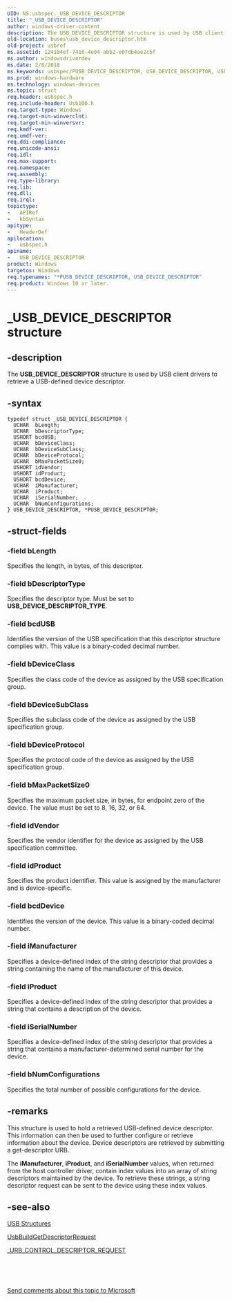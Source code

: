 ```yaml
---
UID: NS:usbspec._USB_DEVICE_DESCRIPTOR
title: "_USB_DEVICE_DESCRIPTOR"
author: windows-driver-content
description: The USB_DEVICE_DESCRIPTOR structure is used by USB client drivers to retrieve a USB-defined device descriptor.
old-location: buses\usb_device_descriptor.htm
old-project: usbref
ms.assetid: 124184ef-7410-4e04-abb2-e07db4ae2cbf
ms.author: windowsdriverdev
ms.date: 2/8/2018
ms.keywords: usbspec/PUSB_DEVICE_DESCRIPTOR, USB_DEVICE_DESCRIPTOR, USB_DEVICE_DESCRIPTOR structure [Buses], usbstrct_40e68471-a1e1-4e2e-8bea-77c8f7085589.xml, buses.usb_device_descriptor, PUSB_DEVICE_DESCRIPTOR, usbspec/USB_DEVICE_DESCRIPTOR, *PUSB_DEVICE_DESCRIPTOR, _USB_DEVICE_DESCRIPTOR, PUSB_DEVICE_DESCRIPTOR structure pointer [Buses]
ms.prod: windows-hardware
ms.technology: windows-devices
ms.topic: struct
req.header: usbspec.h
req.include-header: Usb100.h
req.target-type: Windows
req.target-min-winverclnt: 
req.target-min-winversvr: 
req.kmdf-ver: 
req.umdf-ver: 
req.ddi-compliance: 
req.unicode-ansi: 
req.idl: 
req.max-support: 
req.namespace: 
req.assembly: 
req.type-library: 
req.lib: 
req.dll: 
req.irql: 
topictype:
-	APIRef
-	kbSyntax
apitype:
-	HeaderDef
apilocation:
-	usbspec.h
apiname:
-	USB_DEVICE_DESCRIPTOR
product: Windows
targetos: Windows
req.typenames: "*PUSB_DEVICE_DESCRIPTOR, USB_DEVICE_DESCRIPTOR"
req.product: Windows 10 or later.
---
```


# _USB_DEVICE_DESCRIPTOR structure


## -description


The <b>USB_DEVICE_DESCRIPTOR</b> structure is used by USB client drivers to retrieve a USB-defined device descriptor.


## -syntax


````
typedef struct _USB_DEVICE_DESCRIPTOR {
  UCHAR  bLength;
  UCHAR  bDescriptorType;
  USHORT bcdUSB;
  UCHAR  bDeviceClass;
  UCHAR  bDeviceSubClass;
  UCHAR  bDeviceProtocol;
  UCHAR  bMaxPacketSize0;
  USHORT idVendor;
  USHORT idProduct;
  USHORT bcdDevice;
  UCHAR  iManufacturer;
  UCHAR  iProduct;
  UCHAR  iSerialNumber;
  UCHAR  bNumConfigurations;
} USB_DEVICE_DESCRIPTOR, *PUSB_DEVICE_DESCRIPTOR;
````


## -struct-fields




### -field bLength

Specifies the length, in bytes, of this descriptor.


### -field bDescriptorType

Specifies the descriptor type. Must be set to <b>USB_DEVICE_DESCRIPTOR_TYPE</b>.


### -field bcdUSB

Identifies the version of the USB specification that this descriptor structure complies with. This value is a binary-coded decimal number.


### -field bDeviceClass

Specifies the class code of the device as assigned by the USB specification group.


### -field bDeviceSubClass

Specifies the subclass code of the device as assigned by the USB specification group.


### -field bDeviceProtocol

Specifies the protocol code of the device as assigned by the USB specification group.


### -field bMaxPacketSize0

Specifies the maximum packet size, in bytes, for endpoint zero of the device. The value must be set to 8, 16, 32, or 64.


### -field idVendor

Specifies the vendor identifier for the device as assigned by the USB specification committee.


### -field idProduct

Specifies the product identifier. This value is assigned by the manufacturer and is device-specific.


### -field bcdDevice

Identifies the version of the device. This value is a binary-coded decimal number.


### -field iManufacturer

Specifies a device-defined index of the string descriptor that provides a string containing the name of the manufacturer of this device.


### -field iProduct

Specifies a device-defined index of the string descriptor that provides a string that contains a description of the device.


### -field iSerialNumber

Specifies a device-defined index of the string descriptor that provides a string that contains a manufacturer-determined serial number for the device.


### -field bNumConfigurations

Specifies the total number of possible configurations for the device.


## -remarks



This structure is used to hold a retrieved USB-defined device descriptor. This information can then be used to further configure or retrieve information about the device. Device descriptors are retrieved by submitting a get-descriptor URB.

The <b>iManufacturer</b>, <b>iProduct</b>, and <b>iSerialNumber</b> values, when returned from the host controller driver, contain index values into an array of string descriptors maintained by the device. To retrieve these strings, a string descriptor request can be sent to the device using these index values.




## -see-also

<a href="https://msdn.microsoft.com/library/windows/hardware/ff540160">USB Structures</a>



<a href="https://msdn.microsoft.com/library/windows/hardware/ff538943">UsbBuildGetDescriptorRequest</a>



<a href="..\usb\ns-usb-_urb_control_descriptor_request.md">_URB_CONTROL_DESCRIPTOR_REQUEST</a>



 

 

<a href="mailto:wsddocfb@microsoft.com?subject=Documentation%20feedback [usbref\buses]:%20USB_DEVICE_DESCRIPTOR structure%20 RELEASE:%20(2/8/2018)&amp;body=%0A%0APRIVACY STATEMENT%0A%0AWe use your feedback to improve the documentation. We don't use your email address for any other purpose, and we'll remove your email address from our system after the issue that you're reporting is fixed. While we're working to fix this issue, we might send you an email message to ask for more info. Later, we might also send you an email message to let you know that we've addressed your feedback.%0A%0AFor more info about Microsoft's privacy policy, see http://privacy.microsoft.com/en-us/default.aspx." title="Send comments about this topic to Microsoft">Send comments about this topic to Microsoft</a>


